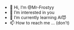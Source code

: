 - 👋 Hi, I’m @Mr-Frostyy
- 👀 I’m interested in you
- 🌱 I’m currently learning AI😈
- 📫 How to reach me ... (don't)
